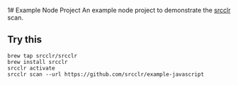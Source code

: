 1# Example Node Project
An example node project to demonstrate the [srcclr](https://www.srcclr.com) scan.

## Try this

```
brew tap srcclr/srcclr
brew install srcclr
srcclr activate
srcclr scan --url https://github.com/srcclr/example-javascript
```
